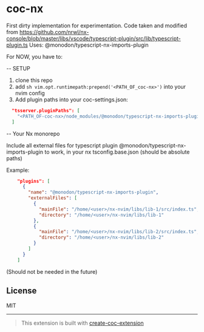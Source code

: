 # coc-nx

First dirty implementation for experimentation.
Code taken and modified from <https://github.com/nrwl/nx-console/blob/master/libs/vscode/typescript-plugin/src/lib/typescript-plugin.ts>
Uses: @monodon/typescript-nx-imports-plugin

For NOW, you have to:

-- SETUP

1. clone this repo
2. add `sh vim.opt.runtimepath:prepend('<PATH_OF_coc-nx>')` into your nvim config
3. Add plugin paths into your coc-settings.json:

```json
  "tsserver.pluginPaths": [
    "<PATH_OF-coc-nx>/node_modules/@monodon/typescript-nx-imports-plugin/"
  ]
```

-- Your Nx monorepo

Include all external files for typescript plugin @monodon/typescript-nx-imports-plugin to work, in your nx tsconfig.base.json (should be absolute paths)

Example:

```json
    "plugins": [
      {
        "name": "@monodon/typescript-nx-imports-plugin",
        "externalFiles": [
          {
            "mainFile": "/home/<user>/nx-nvim/libs/lib-1/src/index.ts",
            "directory": "/home/<user>/nx-nvim/libs/lib-1"
          },
          {
            "mainFile": "/home/<user>/nx-nvim/libs/lib-2/src/index.ts",
            "directory": "/home/<user>/nx-nvim/libs/lib-2"
          }
        ]
      }
    ]

```

(Should not be needed in the future)

## License

MIT

---

> This extension is built with [create-coc-extension](https://github.com/fannheyward/create-coc-extension)
